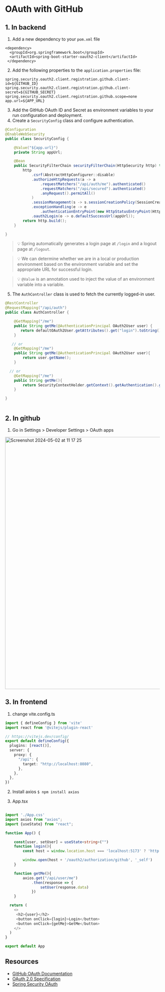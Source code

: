 # OAuth with GitHub 

## 1. In backend

1. Add a new dependency to your `pom.xml` file
 ```
<dependency>
   <groupId>org.springframework.boot</groupId>
   <artifactId>spring-boot-starter-oauth2-client</artifactId>
  </dependency>
```
2. Add the following properties to the `application.properties` file:
```
spring.security.oauth2.client.registration.github.client-id=${GITHUB_ID}
spring.security.oauth2.client.registration.github.client-secret=${GITHUB_SECRET}
spring.security.oauth2.client.registration.github.scope=none
app.url=${APP_URL}
```

3. Add the GitHub OAuth ID and Secret as environment variables to your run configuration and deployment.
4. Create a `SecurityConfig` class and configure authentication.
```java
@Configuration
@EnableWebSecurity
public class SecurityConfig {

    @Value("${app.url}")
    private String appUrl;

    @Bean
    public SecurityFilterChain securityFilterChain(HttpSecurity http) throws Exception {
        http
            .csrf(AbstractHttpConfigurer::disable)
            .authorizeHttpRequests(a -> a
                .requestMatchers("/api/auth/me").authenticated()
                .requestMatchers("/api/secured").authenticated()
                .anyRequest().permitAll()
            )
            .sessionManagement(s -> s.sessionCreationPolicy(SessionCreationPolicy.ALWAYS))
            .exceptionHandling(e -> e
                .authenticationEntryPoint(new HttpStatusEntryPoint(HttpStatus.UNAUTHORIZED)))
            .oauth2Login(o -> o.defaultSuccessUrl(appUrl));
        return http.build();
    }

}
```

> 💡 Spring automatically generates a login page at `/login` and a logout page at `/logout`.

> 💡 We can determine whether we are in a local or production environment based on the environment variable and set the appropriate URL for successful login.

> 💡 `@Value` is an annotation used to inject the value of an environment variable into a variable.

5. The `AuthController` class is used to fetch the currently logged-in user.
```java
@RestController
@RequestMapping("/api/auth")
public class AuthController {

    @GetMapping("/me")
    public String getMe(@AuthenticationPrincipal OAuth2User user) {
       return defaultOAuth2User.getAttributes().get("login").toString();
    }

   // or
    @GetMapping("/me")
    public String getMe(@AuthenticationPrincipal OAuth2User user){
        return user.getName();
    }

  // or
    @GetMapping("/me")
    public String getMe(){
        return SecurityContextHolder.getContext().getAuthentication().getName();
    }

}



```
## 2. In github

1. Go in Settings > Developer Settings > OAuth apps

<img width="818" alt="Screenshot 2024-05-02 at 11 17 25" src="https://github.com/louisBerlin/Cheat_Sheet/assets/80892116/a407eb90-c192-4416-b27d-88b21d53378a">


## 3. In frontend

1. change vite.config.ts

```ts
import { defineConfig } from 'vite'
import react from '@vitejs/plugin-react'

// https://vitejs.dev/config/
export default defineConfig({
  plugins: [react()],
  server: {
    proxy: {
      "/api": {
        target: "http://localhost:8080",
      },
    },
  },
})

```

2. Install axios ``` $ npm install axios ```

3. App.tsx



```ts
   
import './App.css'
import axios from "axios";
import {useState} from "react";

function App() {

    const[user, setUser] = useState<string>("")
    function login(){
        const host = window.location.host === 'localhost:5173' ? 'http://localhost:8080': window.location.origin;

        window.open(host + '/oauth2/authorization/github', '_self')
    }

    function getMe(){
        axios.get("/api/user/me")
            .then(response => {
                setUser(response.data)
            })
    }

  return (
    <>
     <h2>{user}</h2>
     <button onClick={login}>Login</button>
     <button onClick={getMe}>GetMe</button>
    </>
  )
}

export default App

```



## Resources

- [GitHub OAuth Documentation](https://docs.github.com/en/developers/apps/building-oauth-apps)
- [OAuth 2.0 Specification](https://oauth.net/2/)
- [Spring Security OAuth](https://spring.io/projects/spring-security-oauth)
